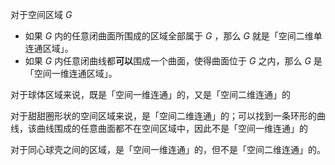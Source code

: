 对于空间区域 $G$ 

- 如果 $G$  内的任意闭曲面所围成的区域全部属于 $G$ ，那么 $G$  就是「空间二维单连通区域」。
- 如果 $G$  内任意闭曲线都**可以**围成一个曲面，使得曲面位于 $G$  之内，那么 $G$  是「空间一维连通区域」。

对于球体区域来说，既是「空间一维连通」的，又是「空间二维连通」的

对于甜甜圈形状的空间区域来说，是「空间二维连通」的；可以找到一条环形的曲线，该曲线围成的任意曲面都不在空间区域中，因此不是「空间一维连通」的

对于同心球壳之间的区域，是「空间一维连通」的，但不是「空间二维连通」的。


